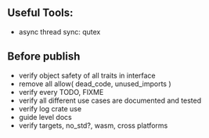 ## Useful Tools:

- async thread sync: qutex


## Before publish

- verify object safety of all traits in interface
- remove all allow( dead_code, unused_imports )
- verify every TODO, FIXME
- verify all different use cases are documented and tested
- verify log crate use
- guide level docs
- verify targets, no_std?, wasm, cross platforms

